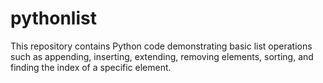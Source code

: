 # pythonlist
This repository contains Python code demonstrating basic list operations such as appending, inserting, extending, removing elements, sorting, and finding the index of a specific element.
